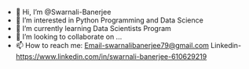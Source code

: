 - 👋 Hi, I’m @Swarnali-Banerjee
- 👀 I’m interested in Python Programming and Data Science
- 🌱 I’m currently learning Data Scientists Program
- 💞️ I’m looking to collaborate on ...
- 📫 How to reach me:
Email-swarnalibanerjee79@gmail.com
Linkedin-https://www.linkedin.com/in/swarnali-banerjee-610629219

<!---
Swarnali-Banerjee/Swarnali-Banerjee is a ✨ special ✨ repository because its `README.md` (this file) appears on your GitHub profile.
You can click the Preview link to take a look at your changes.
--->
